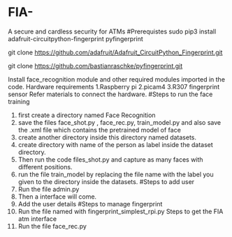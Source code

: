 # FIA-
A secure and cardless security for ATMs
#Prerequistes
sudo pip3 install adafruit-circuitpython-fingerprint pyfingerprint

git clone https://github.com/adafruit/Adafruit_CircuitPython_Fingerprint.git

git clone https://github.com/bastianraschke/pyfingerprint.git

Install face_recognition module and other required modules imported in the code.
Hardware requirements 
1.Raspberry pi
2.picam4
3.R307 fingerprint sensor 
Refer materials to connect the hardware.
#Steps to run the face training 
1. first create a directory named Face Recognition 
2. save the files face_shot.py , face_rec.py, train_model.py and also save the .xml file which contains the pretrained model of face
3. create another directory inside this directory named datasets.
4. create directory with name of the person as label inside the dataset directory.
5. Then run the code files_shot.py and capture as many faces with different positions.
6. run the file train_model by replacing the file name with the label you given to the directory inside the datasets.
#Steps to add user
1. Run the file admin.py
2. Then a interface will come.
3. Add the user details
#Steps to manage fingerprint
1. Run the file named with fingerprint_simplest_rpi.py
Steps to get the FIA atm interface
1. Run the file face_rec.py
